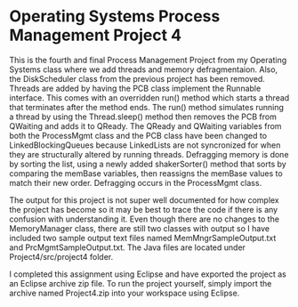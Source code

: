 # Operating Systems Process Management Project 4
This is the fourth and final Process Management Project from my Operating Systems class where we add threads and memory defragmentaion. Also, the DiskScheduler class from the previous project has been removed. Threads are added by having the PCB class implement the Runnable interface. This comes with an overridden run() method which starts a thread that terminates after the method ends. The run() method simulates running a thread by using the Thread.sleep() method then removes the PCB from QWaiting and adds it to QReady. The QReady and QWaiting variables from both the ProcessMgmt class and the PCB class have been changed to LinkedBlockingQueues because LinkedLists are not syncronized for when they are structurally altered by running threads. Defragging memory is done by sorting the list, using a newly added shakerSorter() method that sorts by comparing the memBase variables, then reassigns the memBase values to match their new order. Defragging occurs in the ProcessMgmt class.

The output for this project is not super well documented for how complex the project has become so it may be best to trace the code if there is any confusion with understanding it. Even though there are no changes to the MemoryManager class, there are still two classes with output so I have included two sample output text files named MemMngrSampleOutput.txt and PrcMgmtSampleOutput.txt. The Java files are located under Project4/src/project4 folder.

I completed this assignment using Eclipse and have exported the project as an Eclipse archive zip file. To run the project yourself, simply import the archive named Project4.zip into your workspace using Eclipse.
